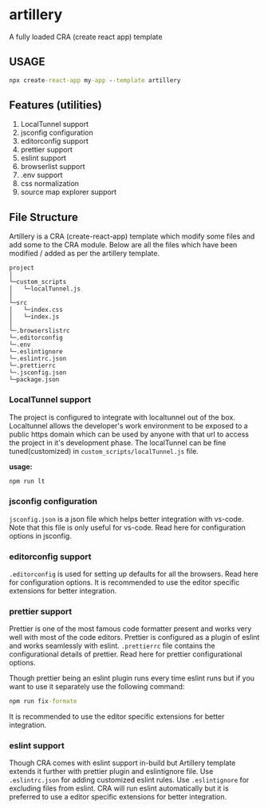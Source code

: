 # artillery

A fully loaded CRA (create react app) template

## USAGE

```cmd
npx create-react-app my-app --template artillery
```

## Features (utilities)

1. LocalTunnel support
2. jsconfig configuration
3. editorconfig support
4. prettier support
5. eslint support
6. browserlist support
7. .env support
8. css normalization
9. source map explorer support

## File Structure

Artillery is a CRA (create-react-app) template which modify some files and add some to the CRA module.
Below are all the files which have been modified / added as per the artillery template.

```
project
│
└─custom_scripts
│   └─localTunnel.js
│
└─src
│   └─index.css
│   └─index.js
│
└─.browserslistrc
└─.editorconfig
└─.env
└─.eslintignore
└─.eslintrc.json
└─.prettierrc
└─.jsconfig.json
└─package.json
```

### LocalTunnel support

The project is configured to integrate with localtunnel out of the box. Localtunnel allows the developer's work environment to be exposed to a public https domain which can be used by anyone with that url to access the project in it's development phase. The localTunnel can be fine tuned(customized) in `custom_scripts/localTunnel.js` file.

**usage:**

```cmd
npm run lt
```

### jsconfig configuration

`jsconfig.json` is a json file which helps better integration with vs-code. Note that this file is only useful for vs-code. Read here for configuration options in jsconfig.

### editorconfig support

`.editorconfig` is used for setting up defaults for all the browsers. Read here for configuration options. It is recommended to use the editor specific extensions for better integration.

### prettier support

Prettier is one of the most famous code formatter present and works very well with most of the code editors. Prettier is configured as a plugin of eslint and works seamlessly with eslint. `.prettierrc` file contains the configurational details of prettier. Read here for prettier configurational options.

Though prettier being an eslint plugin runs every time eslint runs but if you want to use it separately use the following command:

```cmd
npm run fix-formate
```

It is recommended to use the editor specific extensions for better integration.

### eslint support

Though CRA comes with eslint support in-build but Artillery template extends it further with prettier plugin and eslintignore file. Use `.eslintrc.json` for adding customized eslint rules. Use `.eslintignore` for excluding files from eslint. CRA will run eslint automatically but it is preferred to use a editor specific extensions for better integration.
